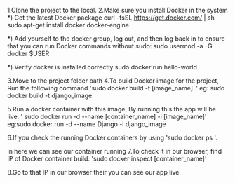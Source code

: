 1.Clone the project to the local.
2.Make sure you install Docker in the system
*) Get the latest Docker package
       curl -fsSL https://get.docker.com/ | sh
	sudo apt-get install docker docker-engine

*) Add yourself to the docker group, log out, and then log back in to ensure that you can run Docker commands without sudo:
 	 sudo usermod -a -G docker $USER

*) Verify docker is installed correctly
	sudo docker run hello-world

3.Move to the project folder path
4.To build Docker image for the  project, Run the following command
    'sudo docker build -t [image_name] .'
eg: sudo docker build -t django_image.

5.Run a docker container with this image, By running this the app will be live.
   ' sudo docker run -d --name [container_name] -i [image_name]'
eg:sudo docker run -d --name Django -i django_image

6.If you check the running Docker containers by using 
'sudo docker ps '.

 in here we can see our container running
7.To check it in our browser, find IP of Docker container build.
'sudo docker inspect [container_name]'

8.Go to that IP in our browser their you can see our app live
